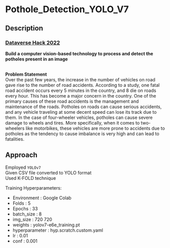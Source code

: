 # Pothole_Detection_YOLO_V7

## Description

### [Dataverse Hack 2022](https://datahack.analyticsvidhya.com/contest/dataverse-hack/?utm_source=analyticsvidhya&utm_medium=datahack_navbar&utm_campaign=dataverse#About)

**Build a computer vision-based technology to process and detect the potholes present in an image** <br><br>

**Problem Statement** <br>
Over the past few years, the increase in the number of vehicles on road gave rise to the number of road accidents. According to a study, one fatal road accident occurs every 5 minutes in the country, and 8 die on roads every hour. This has become a major concern in the country. One of the primary causes of these road accidents is the management and maintenance of the roads. Potholes on roads can cause serious accidents, and any vehicle traveling at some decent speed can lose its track due to them. In the case of four-wheeler vehicles, potholes can cause severe damage to wheels and tires. More specifically, when it comes to two-wheelers like motorbikes, these vehicles are more prone to accidents due to potholes as the tendency to cause imbalance is very high and can lead to fatalities.

## Approach
Employed `YOLOv7` <br>
Given CSV file converted to YOLO format <br>
Used K-FOLD technique <br>

Training Hyperparameters:
* Environment : Google Colab
* Folds : 5
* Epochs : 33
* batch_size : 8
* img_size : 720 720
* weights : yolov7-e6e_training.pt
* hyperparameter : hyp.scratch.custom.yaml
* lr : 0.01
* conf : 0.001
